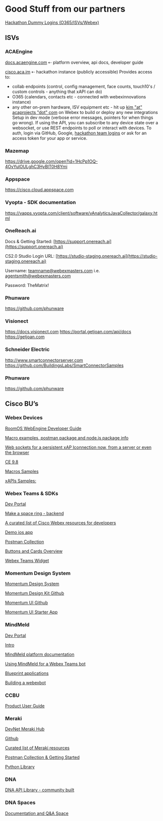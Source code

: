 # Good Stuff from our partners

[Hackathon Dummy Logins (O365/ISVs/Webex)](http://bit.ly/ss2019logins)


## ISVs

### ACAEngine
[docs.acaengine.com](https://docs.acaengine.com) ⇠ platform overview, api docs, developer guide

[cisco.aca.im](https://cisco.aca.im) ⇠ hackathon instance (publicly accessible)
Provides access to:
  - collab endpoints (control, config management, face counts, touch10's / custom controls - anything that xAPI can do)
  - O365 (calendars, contacts etc - connected with webexinnovations instance)
  - any other on-prem hardware, ISV equipment etc - hit up [kim "at" acaprojects "dot" com](mailto:kim@caprojects.com) on Webex to build or deploy any new integrations
Setup in dev mode (verbose error messages, pointers for when things go wrong). If using the API, you can subscribe to any device state over a websocket, or use REST endpoints to poll or interact with devices. To auth, login via GitHub, Google, [hackathon team logins](https://docs.google.com/spreadsheets/d/1WwHS6DnGVlCnZL8BIe9U3tpKLbFLZJ277Oiow-YUF7o/edit#gid=0) or ask for an access token for your app or service.

### Mazemap 
https://drive.google.com/open?id=1HcPp1OQ-4OvYulOULghC3HyBlT0H8Ymi

### Appspace
https://cisco.cloud.appspace.com

### Vyopta - SDK documentation
https://vapps.vyopta.com/client/software/vAnalyticsJavaCollector/galaxy.html

### OneReach.ai
Docs & Getting Started: [https://support.onereach.ai](https://support.onereach.ai)

CS2.0 Studio Login URL: [https://studio-staging.onereach.ai](https://studio-staging.onereach.ai)

Username: teamname@webexmasters.com i.e. agentsmith@webexmasters.com

Password: TheMatrix!

### Phunware
https://github.com/phunware

### Visionect
https://docs.visionect.com
https://portal.getjoan.com/api/docs
https://getjoan.com

### Schneider Electric
http://www.smartconnectorserver.com
https://github.com/BuildingsLabs/SmartConnectorSamples

### Phunware
https://github.com/phunware


## Cisco BU’s

### Webex Devices
[RoomOS WebEngine Developer Guide](http://bit.ly/ss2019devicesdocs)

[Macro examples, postman package and node.js package info](http://cs.co/roomdevices)

[Web sockets for a persistent xAP Iconnection now, from a server or even the browser](https://techzone.cisco.com/t5/New-Product-Introduction/CE-51024-RoomOS-CE9-7-0-xAPI-over-WebSockets/ta-p/1281746)

[CE 9.8](https://www.cisco.com/c/dam/en/us/td/docs/telepresence/endpoint/ce98/collaboration-endpoint-software-api-reference-guide-ce98.pdf)

[Macros Samples](https://github.com/CiscoDevNet/roomdevices-macros-samples)

[xAPIs Samples:](https://github.com/ObjectIsAdvantag/xapi-samples)


### Webex Teams & SDKs

[Dev Portal](https://developer.webex.com)

[Make a space ring - backend](https://github.com/webex/notify)

[A curated list of Cisco Webex resources for developers](https://github.com/CiscoDevNet/awesome-webex)

[Demo  ios app](https://talk2spark.com/heyWebex)

[Postman Collection](https://github.com/CiscoDevNet/postman-webex)

[Buttons and Cards Overview](https://developer.webex.com/docs/api/guides/cards)

[Webex Teams Widget](https://developer.webex.com/docs/widgets)


### Momentum Design System

[Momentum Design System](https://momentum.design)

[Momentum Design Kit Github](https://github.com/momentum-design/momentum-design-kit)

[Momentum UI Github](https://github.com/momentum-design/momentum-ui)

[Momentum UI Starter App](https://github.com/momentum-design/starter-react)


### MindMeld

[Dev Portal](https://devcenter.mindmeld.com)

[Intro](https://mindmeld.github.io/mindmeld/intro/introducing_mindmeld_workbench.html)

[MindMeld platform documentation](https://mindmeld.github.io/mindmeld/index.html)

[Using MindMeld for a Webex Teams bot](https://dmkravch.github.io/2018-06-27-mind-meld-webex-teams)

[Blueprint applications](https://mindmeld.github.io/mindmeld/blueprints/overview.html)

[Building a webexbot](https://mindmeld.com/integrations/webex_teams.html)


### CCBU
[Product User Guide](https://www.cisco.com/c/en/us/support/customer-collaboration/customer-journey-platform/products-user-guide-list.html)

### Meraki

[DevNet Meraki Hub](https://developer.cisco.com/meraki)

[Github](https://github.com/meraki/)

[Curated list of Meraki resources](https://github.com/CiscoDevNet/awesome-merakiapis)

[Postman Collection & Getting Started](https://developer.cisco.com/meraki/build/meraki-postman-collection-getting-started/)

[Python Library](https://pypi.org/project/meraki/)

### DNA 

[DNA API Library - community built](https://github.com/zapodeanu/Create_2019)

### DNA Spaces

[Documentation and Q&A Space](https://eurl.io/#rJuxXjC8B)
